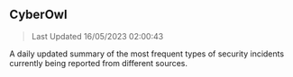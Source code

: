 ## CyberOwl 
> Last Updated 16/05/2023 02:00:43 


A daily updated summary of the most frequent types of security incidents currently being reported from different sources.

